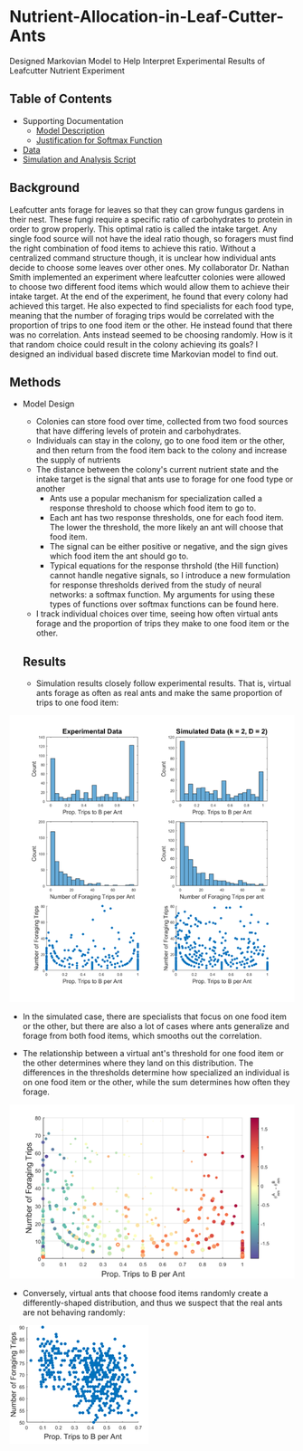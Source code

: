 # Nutrient-Allocation-in-Leaf-Cutter-Ants
Designed Markovian Model to Help Interpret Experimental Results of Leafcutter Nutrient Experiment

## Table of Contents

* Supporting Documentation
  - [Model Description](https://github.com/colinmichaellynch/Nutrient-Allocation-in-Leaf-Cutter-Ants/blob/main/Response%20Threshold%20Model%20for%20Nutrient%20Allocation%20.docx)
  - [Justification for Softmax Function](https://github.com/colinmichaellynch/Nutrient-Allocation-in-Leaf-Cutter-Ants/blob/main/Modeling%20response%20thresholds%20for%20multiple%20simultaneous%20stimuli%20using%20a%20Boltzmann-sampling%20approach.docx)
* [Data](https://github.com/colinmichaellynch/Nutrient-Allocation-in-Leaf-Cutter-Ants/blob/main/ExperimentalDataTotal.csv)
* [Simulation and Analysis Script](https://github.com/colinmichaellynch/Nutrient-Allocation-in-Leaf-Cutter-Ants/blob/main/SoftmaxModelJustAdditiveAcrossColonies.m)

## Background

Leafcutter ants forage for leaves so that they can grow fungus gardens in their nest. These fungi require a specific ratio of carbohydrates to protein in order to grow properly. This optimal ratio is called the intake target. Any single food source will not have the ideal ratio though, so foragers must find the right combination of food items to achieve this ratio. Without a centralized command structure though, it is unclear how individual ants decide to choose some leaves over other ones. My collaborator Dr. Nathan Smith implemented an experiment where leafcutter colonies were allowed to choose two different food items which would allow them to achieve their intake target. At the end of the experiment, he found that every colony had achieved this target. He also expected to find specialists for each food type, meaning that the number of foraging trips would be correlated with the proportion of trips to one food item or the other. He instead found that there was no correlation. Ants instead seemed to be choosing randomly. How is it that random choice could result in the colony achieving its goals? I designed an individual based discrete time Markovian model to find out. 

## Methods

* Model Design
  - Colonies can store food over time, collected from two food sources that have differing levels of protein and carbohydrates. 
  - Individuals can stay in the colony, go to one food item or the other, and then return from the food item back to the colony and increase the supply of nutrients
  - The distance between the colony's current nutrient state and the intake target is the signal that ants use to forage for one food type or another
    * Ants use a popular mechanism for specialization called a response threshold to choose which food item to go to. 
    * Each ant has two response thresholds, one for each food item. The lower the threshold, the more likely an ant will choose that food item. 
    * The signal can be either positive or negative, and the sign gives which food item the ant should go to. 
    * Typical equations for the response thrshold (the Hill function) cannot handle negative signals, so I introduce a new formulation for response thresholds derived from the study of neural networks: a softmax function. My arguments for using these types of functions over softmax functions can be found here. 
  - I track individual choices over time, seeing how often virtual ants forage and the proportion of trips they make to one food item or the other. 
  
  ## Results 
  
  * Simulation results closely follow experimental results. That is, virtual ants forage as often as real ants and make the same proportion of trips to one food item:
  
![](/Images/experimentVsSim.png)
  
  * In the simulated case, there are specialists that focus on one food item or the other, but there are also a lot of cases where ants generalize and forage from both food items, which smooths out the correlation. 
  
  * The relationship between a virtual ant's threshold for one food item or the other determines where they land on this distribution. The differences in the thresholds determine how specialized an individual is on one food item or the other, while the sum determines how often they forage.  
  
![](/Images/responseThresholds.png)
  
  * Conversely, virtual ants that choose food items randomly create a differently-shaped distribution, and thus we suspect that the real ants are not behaving randomly: 

![](/Images/randomForaging.png)
